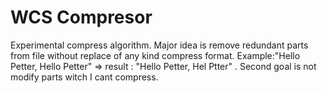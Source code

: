 WCS Compresor
=============

 Experimental compress algorithm. Major idea is remove redundant parts from file without replace of any kind compress format. Example:"Hello Petter, Hello Petter" => result : "Hello Petter, Hel Ptter" . Second goal is not modify parts witch I cant compress.